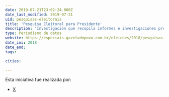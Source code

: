 ```yaml
---
date: 2019-07-21T23:02:24.000Z
date_last_modified: 2019-07-21
uid: pesquisas-eleitorais
title: 'Pesquisa Eleitoral para Presidente'
description: 'Investigación que recopila informes e investigaciones presidenciales de varios institutos en Brasil y analiza la intención de voto para las comicios para el 2018.'
type: Periodismo de datos
website: https://especiais.gazetadopovo.com.br/eleicoes/2018/pesquisas-eleitorais/
date_ini: 2018
date_end: 
tags:

cities: 

---
```


Esta iniciativa fue realizada por:

- [X](/organizaciones/gazeta-do-povo)
